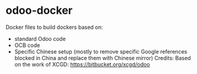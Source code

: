 # odoo-docker
Docker files to build dockers based on:
* standard Odoo code
* OCB code
* Specific Chinese setup (mostly to remove specific Google references blocked in China and replace them with Chinese mirror)
Credits:
Based on the work of XCGD: https://bitbucket.org/xcgd/odoo
